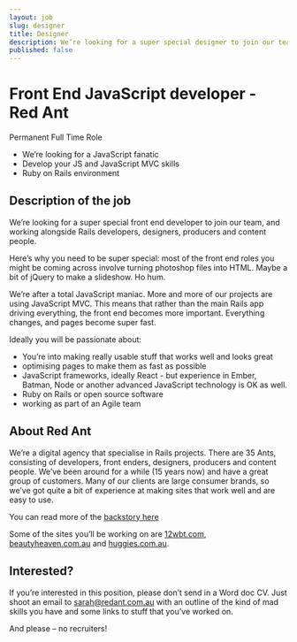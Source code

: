 ```yaml
---
layout: job
slug: designer
title: Designer
description: We’re looking for a super special designer to join our team, and working alongside Rails developers, devops, producers and content people.
published: false
---
```


# Front End JavaScript developer - Red Ant

Permanent Full Time Role

* We’re looking for a JavaScript fanatic
* Develop your JS and JavaScript MVC skills
* Ruby on Rails environment

## Description of the job

We’re looking for a super special front end developer to join our team, and working alongside Rails developers, designers, producers and content people.

Here’s why you need to be super special: most of the front end roles you might be coming across involve turning photoshop files into HTML. Maybe a bit of jQuery to make a slideshow. Ho hum.

We’re after a total JavaScript maniac. More and more of our projects are using JavaScript MVC. This means that rather than the main Rails app driving everything, the front end becomes more important. Everything changes, and pages become super fast.

Ideally you will be passionate about:

* You’re into making really usable stuff that works well and looks great
* optimising pages to make them as fast as possible
* JavaScript frameworks, ideally React - but experience in Ember, Batman, Node or another advanced JavaScript technology is OK as well.
* Ruby on Rails or open source software
* working as part of an Agile team

## About Red Ant

We’re a digital agency that specialise in Rails projects. There are 35 Ants, consisting of developers, front enders, designers, producers and content people. We’ve been around for a while (15 years now) and have a great group of customers. Many of our clients are large consumer brands, so we’ve got quite a bit of experience at making sites that work well and are easy to use.

You can read more of the [backstory here](/about-redant "backstory here")

Some of the sites you’ll be working on are [12wbt.com](http://12wbt.com/tour "12wbt.com"), [beautyheaven.com.au](http://www.beautyheaven.com.au "beautyheaven.com.au") and [huggies.com.au](http://www.huggies.com.au "huggies.com.au").

## Interested?

If you’re interested in this position, please don’t send in a Word doc CV. Just shoot an email to [sarah@redant.com.au](mailto\:sarah@redant.com.au "sarah@redant.com.au") with an outline of the kind of mad skills you have and some links to stuff that you’ve worked on.

And please – no recruiters!

